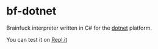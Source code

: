 # bf-dotnet
Brainfuck interpreter written in C# for the [dotnet](https://dotnet.microsoft.com/) platform.

You can test it on [Repl.it](https://repl.it/@memorix101/bf-dotnet#main.cs)